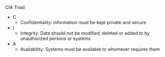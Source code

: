 CIA Triad
 - C
	 - Confidentiality: information must be kept private and secure
- I
	- Integrity: Data should not be modified, deleted or added to by unauthorized persons or systems
- A
	- Availability: Systems must be available to whomever requires them